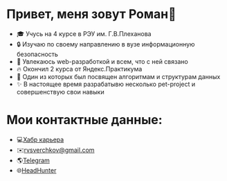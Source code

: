 Привет, меня зовут Роман👋
==========================
- 🎓 Учусь на 4 курсе в РЭУ им. Г.В.Плеханова
- 🔒 Изучаю по своему направлению в вузе информационную безопасность
- 👀 Увлекаюсь web-разработкой и всем, что с ней связано
- 🔥 Окончил 2 курса от Яндекс.Практикума
- 💾 Один из которых был  посвящен алгоритмам и структурам данных
- ✨ В настоящее время разрабатывю несколько pet-project и совершенствую свои навыки

Мои контактные данные:
==================================
- 💻[Хабр карьера](https://career.habr.com/rvsverchkov)
- ✉️rvsverchkov@gmail.com
- 🌎[Telegram](https://t.me/rvsverchkov)
- 🌐[HeadHunter](https://hh.ru/resume/bf4de2bcff083edd100039ed1f56526e614870)
